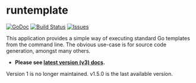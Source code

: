# runtemplate

[![GoDoc](https://img.shields.io/badge/api-Godoc-blue.svg)](https://pkg.go.dev/github.com/rickb777/runtemplate/examples)
[![Build Status](https://travis-ci.org/rickb777/runtemplate.svg?branch=master)](https://travis-ci.org/rickb777/runtemplate)
[![Issues](https://img.shields.io/github/issues/rickb777/runtemplate.svg)](https://github.com/rickb777/runtemplate/issues)

This application provides a simple way of executing standard Go templates from the command line. The obvious use-case is for source code generation, amongst many others.

 * **Please see [latest version (v3) docs](https://github.com/rickb777/runtemplate/blob/master/v3/README.md).**

Version 1 is no longer maintained. v1.5.0 is the last available version.

